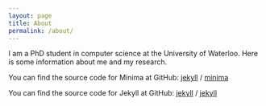 ```yaml
---
layout: page
title: About
permalink: /about/
---
```


I am a PhD student in computer science at the University of Waterloo. Here is some information about me and my research.

You can find the source code for Minima at GitHub:
[jekyll][jekyll-organization] /
[minima](https://github.com/jekyll/minima)

You can find the source code for Jekyll at GitHub:
[jekyll][jekyll-organization] /
[jekyll](https://github.com/jekyll/jekyll)


[jekyll-organization]: https://github.com/jekyll
